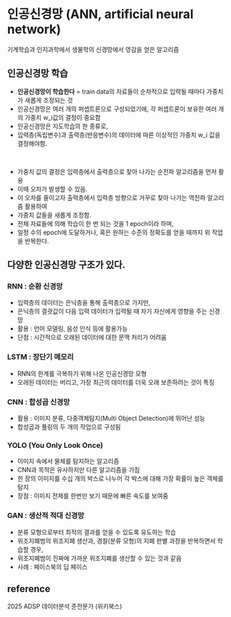 # 인공신경망 (ANN, artificial neural network)  
기계학습과 인지과학에서 생물학의 신경망에서 영감을 얻은 알고리즘

## 인공신경망 학습
- **인공신경망이 학습한다** = train data의 자료들이 순차적으로 입력될 때마다 가중치가 새롭게 조정되는 것
- 인공신경망은 여러 개의 퍼셉트론으로 구성되었기에, 각 퍼셉트론이 보유한 여러 개의 가중치 w_i값의 결정이 중요함
- 인공신경망은 지도학습의 한 종류로,
- 입력층(독립변수)과 출력층(반응변수)의 데이터에 따른 이상적인 가중치 w_i 값을 결정해야함.

<br>

- 가중치 값의 결정은 입력층에서 출력층으로 찾아 나가는 순전파 알고리즘을 먼저 활용
- 이때 오차가 발생할 수 있음.
- 이 오차를 줄이고자 출력층에서 입력층 방향으로 거꾸로 찾아 나가는 역전파 알고리즘 활용하여
- 가중치 값들을 새롭게 조정함.
- 전체 자료들에 의해 학습이 한 번 되는 것을 1 epoch이라 하며,
- 일정 수의 epoch에 도달하거나, 혹은 원하는 수준의 정확도를 얻을 때까지 위 작업을 반복한다.


## 다양한 인공신경망 구조가 있다.

### RNN : 순환 신경망
- 입력층의 데이터는 은닉층을 통해 출력층으로 가지만,
- 은닉층의 결괏값이 다음 입력 데이터가 입력될 때 자기 자신에게 영향을 주는 신경망
- 활용 : 언어 모델링, 음성 인식 등에 활용가능
- 단점 : 시간적으로 오래된 데이터에 대한 문맥 처리가 어려움

### LSTM : 장단기 메모리
- RNN의 한계를 극복하기 위해 나온 인공신경망 모형
- 오래된 데이터는 버리고, 가장 최근의 데이터를 더욱 오래 보존하려는 것이 특징

### CNN : 합성곱 신경망
- 활용 : 이미지 분류, 다중객체탐지(Multi Object Detection)에 뛰어난 성능
- 합성곱과 풀링의 두 개의 작업으로 구성됨

### YOLO (You Only Look Once)
- 이미지 속에서 물체를 탐지하는 알고리즘
- CNN과 목적은 유사하지만 다른 알고리즘을 가짐
- 한 장의 이미지를 수십 개의 박스로 나누어 각 박스에 대해 가장 확률이 높은 객체를 탐지
- 장점 : 이미지 전체를 한번만 보기 때문에 빠른 속도를 보여줌

### GAN : 생산적 적대 신경망
- 분류 모형으로부터 최적의 결과를 얻을 수 있도록 유도하는 학습
- 위조지폐범의 위조지폐 생산과, 경찰(분류 모형)의 지폐 판별 과정을 반복하면서 학습할 경우,
- 위조지폐범이 진짜에 가까운 위조지폐를 생산할 수 있는 것과 같음
- 사례 : 페이스북의 딥 페이스


## reference  
2025 ADSP 데이터분석 준전문가 (위키북스)

